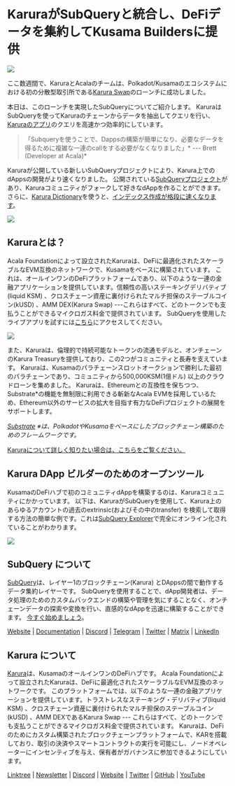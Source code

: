 # KaruraがSubQueryと統合し、DeFiデータを集約してKusama Buildersに提供

![](https://cdn-images-1.medium.com/max/1600/0*EBj5be1webNUchfi)

ここ数週間で、KaruraとAcalaのチームは、Polkadot/Kusamaのエコシステムにおける初の分散型取引所である[Karura Swap](https://apps.karura.network/)のローンチに成功しました。

本日は、このローンチを実現したSubQueryについてご紹介します。 KaruraはSubQueryを使ってKaruraのチェーンからデータを抽出してクエリを行い、[Karuraのアプリ](https://apps.karura.network/)のクエリを高速かつ効率的にしています。

> 「Subqueryを使うことで、Dappsの構築が簡単になり、必要なデータを得るために複雑な一連のcallをする必要がなくなりました」* --- Brett (Developer at Acala)*

Karuraが公開している新しいSubQueryプロジェクトにより、Karura上でのdAppsの開発がより速くなりました。 公開されている[SubQueryプロジェクト](https://explorer.subquery.network/subquery/AcalaNetwork/karura)があり、Karuraコミュニティがフォークして好きなdAppを作ることができます。 さらに、[Karura Dictionary](https://explorer.subquery.network/subquery/AcalaNetwork/karura-dictionary)を使うと、[インデックス作成が格段に速くなります](https://subquery.medium.com/subquerys-just-got-a-lot-faster-with-the-dictionary-8a7a1447574)。

![](https://cdn-images-1.medium.com/max/1600/1*vvI_pI93mhe4kzSNQ2yMoQ.png)

## Karuraとは？

Acala Foundationによって設立されたKaruraは、DeFiに最適化されたスケーラブルなEVM互換のネットワークで、Kusamaをベースに構築されています。 これは、オールインワンのDeFiプラットフォームであり、以下のような一連の金融アプリケーションを提供しています。信頼性の高いステーキングデリバティブ(liquid KSM) 、クロスチェーン資産に裏付けられたマルチ担保のステーブルコイン(kUSD) 、AMM DEX(Karura Swap) ---これらはすべて、どのトークンでも支払うことができるマイクロガス料金で提供されています。 SubQueryを使用したライブアプリを試すには[こちら](http://apps.karura.network)にアクセスしてください。

![](https://cdn-images-1.medium.com/max/1600/0*g174RcFJwJcw2ITS)

また、Karuraは、倫理的で持続可能なトークンの流通モデルと、オンチェーンのKarura Treasuryを提供しており、この2つがコミュニティと長寿を支えています。 Karuraは、Kusamaのパラチェーンスロットオークションで勝利した最初のパラチェーンであり、コミュニティから500,000KSM(1億ドル) 以上のクラウドローンを集めました。 Karuraは、Ethereumとの互換性を保ちつつ、Substrate*の機能を無制限に利用できる斬新なAcala EVMを採用しているため、Ethereum以外のサービスの拡大を目指す有力なDeFiプロジェクトの展開をサポートします。

*[Substrate](http://substrate.dev/) ※は、PolkadotやKusamaをベースにしたブロックチェーン構築のためのフレームワークです。*

[Karuraについて詳しく知りたい場合は、こちらをご覧ください。](https://medium.com/acalanetwork/countdown-to-karura-a-deep-dive-on-the-defi-hub-of-kusama-410066fc1e1f)

## Karura DApp ビルダーのためのオープンツール

KusamaのDeFiハブで初のコミュニティdAppを構築するのは、Karuraコミュニティにかかっています。 以下は、KaruraがSubQueryを使用して、Karura上のあらゆるアカウントの過去のextrinsic(およびその中のtransfer) を検索して取得する方法の簡単な例です。これは[SubQuery Explorer](https://explorer.subquery.network/subquery/AcalaNetwork/karura)で完全にオンライン化されていることがわかります。

![](https://cdn-images-1.medium.com/max/1600/0*t6stH0LeQC8M5fSp)

## SubQuery について

[SubQuery](https://subquery.network/)は、レイヤー1のブロックチェーン(Karura) とDAppsの間で動作するデータ集約レイヤーです。 SubQueryを使用することで、dApp開発者は、データ処理のためのカスタムバックエンドの構築や管理を気にすることなく、オンチェーンデータの探索や変換を行い、直感的なdAppを迅速に構築することができます。 [今すぐ始めましょう](https://doc.subquery.network/)。

[Website](https://subquery.network/) | [Documentation](https://doc.subquery.network/) | [Discord](https://discord.com/invite/78zg8aBSMG) | [Telegram](https://t.me/subquerynetwork) | [Twitter](https://twitter.com/subquerynetwork) | [Matrix](https://matrix.to/#/#subquery:matrix.org) | [LinkedIn](https://www.linkedin.com/company/subquery)

## Karura について

[Karura](http://acala.network/karura)は、KusamaのオールインワンのDeFiハブです。 Acala Foundationによって設立されたKaruraは、DeFiに最適化されたスケーラブルなEVM互換のネットワークです。 このプラットフォームでは、以下のような一連の金融アプリケーションを提供しています。トラストレスなステーキング・デリバティブ(liquid KSM) 、クロスチェーン資産に裏付けられたマルチ担保のステーブルコイン(kUSD) 、AMM DEXであるKarura Swap --- これらはすべて、どのトークンでも支払うことができるマイクロガス料金で提供されています。 Karuraは、DeFiのためにカスタム構築されたブロックチェーンプラットフォームで、KARを搭載しており、取引の決済やスマートコントラクトの実行を可能にし、ノードオペレーターにインセンティブを与え、保有者がガバナンスに参加できるようにしています。

[Linktree](http://linktr.ee/karuranetwork) | [Newsletter](https://share.hsforms.com/1X9RxkXk-R62I0VNbATaDXw4h8qc) | [Discord](https://discord.gg/vdbFVCH) | [Website](http://acala.network/karura) | [Twitter](https://twitter.com/KaruraNetwork) | [GitHub](https://github.com/AcalaNetwork/Acala) | [YouTube](http://youtube.com/c/acalanetwork)